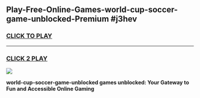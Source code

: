 
## Play-Free-Online-Games-world-cup-soccer-game-unblocked-Premium #j3hev
<h3>
<a href="https://premium.freeplayer.one?title=world-cup-soccer-game-unblocked&ref=8M">CLICK TO PLAY</a></h3>
<hr>

<h3>
<a href="https://premium.freeplayer.one?title=world-cup-soccer-game-unblocked&ref=8M">CLICK 2 PLAY</a>
  
</h3>

<a href="https://premium.freeplayer.one?title=world-cup-soccer-game-unblocked&ref=8M"><img src="https://clearcache.store/games.png"></a>


**world-cup-soccer-game-unblocked games unblocked: Your Gateway to Fun and Accessible Online Gaming**
